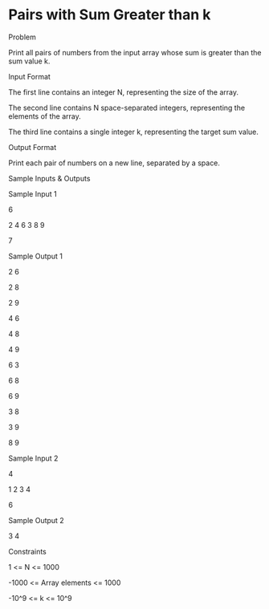 # Pairs with Sum Greater than k

Problem





Print all pairs of numbers from the input array whose sum is greater than the sum value k.





Input Format



The first line contains an integer N, representing the size of the array.



The second line contains N space-separated integers, representing the elements of the array.



The third line contains a single integer k, representing the target sum value.





Output Format



Print each pair of numbers on a new line, separated by a space.





Sample Inputs & Outputs



Sample Input 1

6

2 4 6 3 8 9

7



Sample Output 1

2 6

2 8

2 9

4 6

4 8

4 9

6 3

6 8

6 9

3 8

3 9

8 9







Sample Input 2

4

1 2 3 4

6



Sample Output 2

3 4







Constraints



1 <= N <= 1000



-1000 <= Array elements <= 1000



-10^9 <= k <= 10^9





